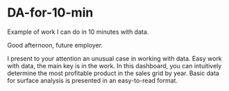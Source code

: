 # DA-for-10-min
Example of work I can do in 10 minutes with data.

Good afternoon, future employer.

I present to your attention an unusual case in working with data. Easy work with data, the main key is in the work.
In this dashboard, you can intuitively determine the most profitable product in the sales grid by year. Basic data for surface analysis is presented in an easy-to-read format.
